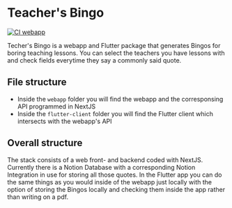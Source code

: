 # Teacher's Bingo

[![CI webapp](https://github.com/DerLev/teachers-bingo/actions/workflows/integration-webapp.yml/badge.svg?branch=main&event=push)](https://github.com/DerLev/teachers-bingo/actions/workflows/integration-webapp.yml)

Techer's Bingo is a webapp and Flutter package that generates Bingos for boring 
teaching lessons. You can select the teachers you have lessons with and check 
fields everytime they say a commonly said quote.

## File structure

* Inside the `webapp` folder you will find the webapp and the corresponsing API 
  programmed in NextJS
* Inside the `flutter-client` folder you will find the Flutter client which 
  intersects with the webapp's API

## Overall structure

The stack consists of a web front- and backend coded with NextJS. Currently 
there is a Notion Database with a corresponding Notion Integration in use for 
storing all those quotes. In the Flutter app you can do the same things as you 
would inside of the webapp just locally with the option of storing the Bingos 
locally and checking them inside the app rather than writing on a pdf.
